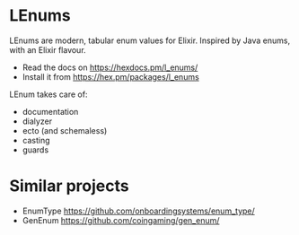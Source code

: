 # LEnums

LEnums are modern, tabular enum values for Elixir. Inspired by Java enums, with an Elixir flavour.

- Read the docs on https://hexdocs.pm/l_enums/
- Install it from https://hex.pm/packages/l_enums


LEnum takes care of:

- documentation
- dialyzer
- ecto (and schemaless)
- casting
- guards


# Similar projects


- EnumType https://github.com/onboardingsystems/enum_type/
- GenEnum https://github.com/coingaming/gen_enum/

